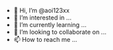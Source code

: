 - 👋 Hi, I’m @aoi123xx
- 👀 I’m interested in ...
- 🌱 I’m currently learning ...
- 💞️ I’m looking to collaborate on ...
- 📫 How to reach me ...

<!---
aoi123xx/aoi123xx is a ✨ special ✨ repository because its `README.md` (this file) appears on your GitHub profile.
You can click the Preview link to take a look at your changes.
--->
